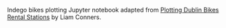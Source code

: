 Indego bikes plotting Jupyter notebook adapted from [Plotting Dublin Bikes Rental Stations](https://github.com/LiamConnors/Medium-articles/blob/6234dc87107ea87e6629422d0a815d139f580558/Creating%20a%20Simple%20Map%20with%20Folium%20and%20Python/Day%2027%20-Plotting%20Dublin%20Bikes%20rental%20stations.ipynb) by Liam Conners.
